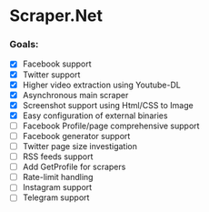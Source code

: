 # Scraper.Net

### Goals:

- [x] Facebook support
- [x] Twitter support
- [x] Higher video extraction using Youtube-DL
- [x] Asynchronous main scraper
- [x] Screenshot support using Html/CSS to Image
- [x] Easy configuration of external binaries
- [ ] Facebook Profile/page comprehensive support
- [ ] Facebook generator support
- [ ] Twitter page size investigation
- [ ] RSS feeds support
- [ ] Add GetProfile for scrapers
- [ ] Rate-limit handling
- [ ] Instagram support
- [ ] Telegram support